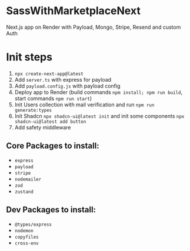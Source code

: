 # SassWithMarketplaceNext
Next.js app on Render with Payload, Mongo, Stripe, Resend and custom Auth

# Init steps

1. `npx create-next-app@latest`
2. Add `server.ts` with express for payload
3. Add `payload.config.js` with payload config
4. Deploy app to Render (build commands `npm install; npm run build`, start commands `npm run start`)
5. Init Users collection with mail verification and run `npm run generate:types`
6. Init Shadcn `npx shadcn-ui@latest init` and init some components `npx shadcn-ui@latest add button`
7. Add safety middleware

## Core Packages to install:
- `express`
- `payload`
- `stripe`
- `nodemailer`
- `zod`
- `zustand`

## Dev Packages to install:
- `@types/express`
- `nodemon`
- `copyfiles`
- `cross-env`
